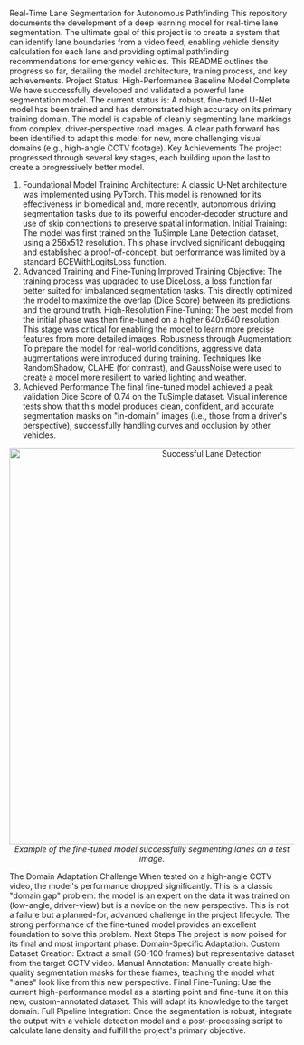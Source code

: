Real-Time Lane Segmentation for Autonomous Pathfinding
This repository documents the development of a deep learning model for real-time lane segmentation. The ultimate goal of this project is to create a system that can identify lane boundaries from a video feed, enabling vehicle density calculation for each lane and providing optimal pathfinding recommendations for emergency vehicles.
This README outlines the progress so far, detailing the model architecture, training process, and key achievements.
Project Status: High-Performance Baseline Model Complete
We have successfully developed and validated a powerful lane segmentation model. The current status is:
A robust, fine-tuned U-Net model has been trained and has demonstrated high accuracy on its primary training domain.
The model is capable of cleanly segmenting lane markings from complex, driver-perspective road images.
A clear path forward has been identified to adapt this model for new, more challenging visual domains (e.g., high-angle CCTV footage).
Key Achievements
The project progressed through several key stages, each building upon the last to create a progressively better model.
1. Foundational Model Training
Architecture: A classic U-Net architecture was implemented using PyTorch. This model is renowned for its effectiveness in biomedical and, more recently, autonomous driving segmentation tasks due to its powerful encoder-decoder structure and use of skip connections to preserve spatial information.
Initial Training: The model was first trained on the TuSimple Lane Detection dataset, using a 256x512 resolution. This phase involved significant debugging and established a proof-of-concept, but performance was limited by a standard BCEWithLogitsLoss function.
2. Advanced Training and Fine-Tuning
Improved Training Objective: The training process was upgraded to use DiceLoss, a loss function far better suited for imbalanced segmentation tasks. This directly optimized the model to maximize the overlap (Dice Score) between its predictions and the ground truth.
High-Resolution Fine-Tuning: The best model from the initial phase was then fine-tuned on a higher 640x640 resolution. This stage was critical for enabling the model to learn more precise features from more detailed images.
Robustness through Augmentation: To prepare the model for real-world conditions, aggressive data augmentations were introduced during training. Techniques like RandomShadow, CLAHE (for contrast), and GaussNoise were used to create a model more resilient to varied lighting and weather.
3. Achieved Performance
The final fine-tuned model achieved a peak validation Dice Score of 0.74 on the TuSimple dataset.
Visual inference tests show that this model produces clean, confident, and accurate segmentation masks on "in-domain" images (i.e., those from a driver's perspective), successfully handling curves and occlusion by other vehicles.
<p align="center">
<img src="URL_TO_YOUR_GOOD_RESULT_IMAGE.jpg" alt="Successful Lane Detection" width="700"/>
<br>
<em>Example of the fine-tuned model successfully segmenting lanes on a test image.</em>
</p>
The Domain Adaptation Challenge
When tested on a high-angle CCTV video, the model's performance dropped significantly. This is a classic "domain gap" problem: the model is an expert on the data it was trained on (low-angle, driver-view) but is a novice on the new perspective.
This is not a failure but a planned-for, advanced challenge in the project lifecycle. The strong performance of the fine-tuned model provides an excellent foundation to solve this problem.
Next Steps
The project is now poised for its final and most important phase: Domain-Specific Adaptation.
Custom Dataset Creation: Extract a small (50-100 frames) but representative dataset from the target CCTV video.
Manual Annotation: Manually create high-quality segmentation masks for these frames, teaching the model what "lanes" look like from this new perspective.
Final Fine-Tuning: Use the current high-performance model as a starting point and fine-tune it on this new, custom-annotated dataset. This will adapt its knowledge to the target domain.
Full Pipeline Integration: Once the segmentation is robust, integrate the output with a vehicle detection model and a post-processing script to calculate lane density and fulfill the project's primary objective.
